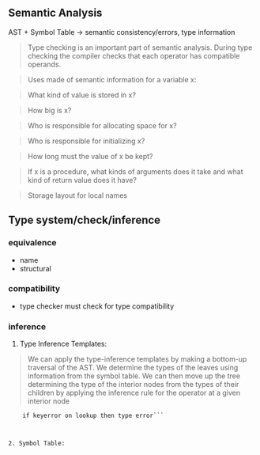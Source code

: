 Semantic Analysis
----------------
AST + Symbol Table -> semantic consistency/errors, type information

>Type checking is an important part of semantic analysis. During type checking the compiler checks that each operator has compatible operands.

>Uses made of semantic information for a variable x:

>What kind of value is stored in x?

>How big is x?

>Who is responsible for allocating space for x?

>Who is responsible for initializing x?

>How long must the value of x be kept?

>If x is a procedure, what kinds of arguments does it take and what kind of return value does it have?

>Storage layout for local names




Type system/check/inference
--------------------
### equivalence
+ name
+ structural

### compatibility
+ type checker must check for type compatibility

### inference


1. Type Inference Templates:

>We can apply the type-inference templates by making a bottom-up traversal 
>of the AST. We determine the types of the leaves using information from the 
>symbol table. We can then move up the tree determining the type of the interior
>nodes from the types of their children by applying the inference rule for the 
>operator at a given interior node

```template == hash on (operator, n.type, n2.type)
	if keyerror on lookup then type error```



2. Symbol Table:

